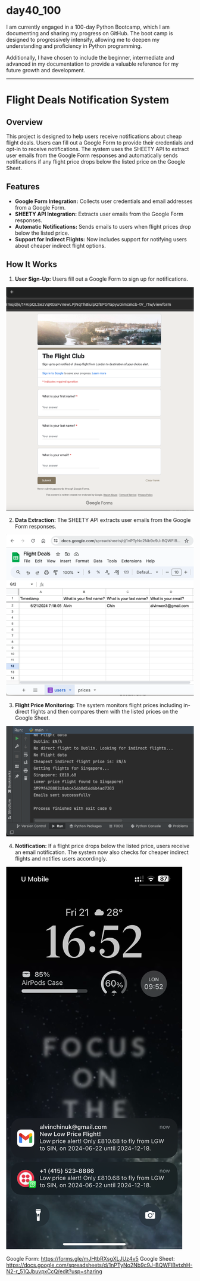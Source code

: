 # day40_100
I am currently engaged in a 100-day Python Bootcamp, which I am documenting and sharing my progress on GitHub. The boot camp is designed to progressively intensify, allowing me to deepen my understanding and proficiency in Python programming.

Additionally, I have chosen to include the beginner, intermediate and advanced in my documentation to provide a valuable reference for my future growth and development.

----------------
# Flight Deals Notification System

## Overview
This project is designed to help users receive notifications about cheap flight deals. Users can fill out a Google Form to provide their credentials and opt-in to receive notifications. The system uses the SHEETY API to extract user emails from the Google Form responses and automatically sends notifications if any flight price drops below the listed price on the Google Sheet.

## Features
- __Google Form Integration:__ Collects user credentials and email addresses from a Google Form.
- __SHEETY API Integration:__ Extracts user emails from the Google Form responses.
- __Automatic Notifications:__ Sends emails to users when flight prices drop below the listed price.
- __Support for Indirect Flights:__ Now includes support for notifying users about cheaper indirect flight options.

## How It Works

1. __User Sign-Up:__ Users fill out a Google Form to sign up for notifications.
   
![](https://github.com/AlvinChin1608/day40_100/blob/main/Google_Form_Screenshot.png)

2. __Data Extraction:__ The SHEETY API extracts user emails from the Google Form responses.
   
![](https://github.com/AlvinChin1608/day40_100/blob/main/Google_Sheet_Screenshot.png)

3. __Flight Price Monitoring:__ The system monitors flight prices including in-direct flights and then compares them with the listed prices on the Google Sheet.
   
![](https://github.com/AlvinChin1608/day40_100/blob/main/Pycharm_console_Screenshot.png)
   
4. __Notification:__ If a flight price drops below the listed price, users receive an email notification. The system now also checks for cheaper indirect flights and notifies users accordingly.
   
![](https://github.com/AlvinChin1608/day40_100/blob/main/Notification_Email_Screenshot.PNG
)

Google Form: https://forms.gle/mJHtbRXsgXLJUz4v5
Google Sheet: https://docs.google.com/spreadsheets/d/1nPTyNo2Nb9c9J-BQWFlBvtxhH-N2-r_51QJbuvpxCcQ/edit?usp=sharing
